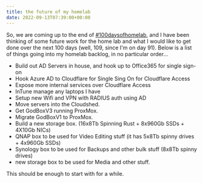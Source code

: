 ```yaml
---
title: the future of my homelab
date: 2022-09-13T07:39:00+00:00
---
```


So, we are coming up to the end of [#100daysofhomelab](https://twitter.com/hashtag/100DaysOfHomeLab), and I have been thinking of some future work for the home lab and what I would like to get done over the next 100 days (well, 109, since I'm on day 91). Below is a list of things going into my homelab backlog, in no particular order...

* Build out AD Servers in house, and hook up to Office365 for single sign-on
* Hook Azure AD to Cloudflare for Single Sing On for Cloudflare Access
* Expose more internal services over Cloudflare Access
* InTune manage any laptops I have
* Setup new Wifi and VPN with RADIUS auth using AD
* Move servers into the Cloudshed. 
* Get GodBoxV3 running ProxMox.
* Migrate GodBoxV1 to ProxMox. 
* Build a new storage box. (16x8Tb Spinning Rust + 8x960Gb SSDs + 4X10Gb NICs)
* QNAP box to be used for Video Editing stuff (it has 5x8Tb spinny drives + 4x960Gb SSDs)
* Synology box to be used for Backups and other bulk stuff (8x8Tb spinny drives)
* new storage box to be used for Media and other stuff. 

This should be enough to start with for a while. 